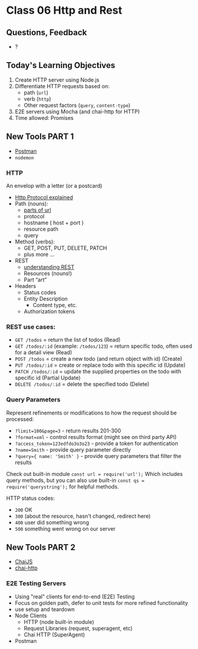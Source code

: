 # Class 06 Http and Rest

## Questions, Feedback
* ?
	
## Today's Learning Objectives

1. Create HTTP server using Node.js
2. Differentiate HTTP requests based on:
	* path (`url`)
	* verb (`http`) 
	* Other request factors (`query`, `content-type`)
3. E2E servers using Mocha (and chai-http for HTTP)
4. Time allowed: Promises

## New Tools PART 1

* [Postman](https://www.getpostman.com/)
* `nodemon`

### HTTP

An envelop with a letter (or a postcard)

* [ Http Protocol explained ](http://code.tutsplus.com/tutorials/http-the-protocol-every-web-developer-must-know-part-1--net-31177)
* Path (nouns):
	* [parts of url](http://bl.ocks.org/abernier/3070589)
	* protocol
	* hostname ( host + port )
	* resource path
	* query
* Method (verbs): 
	* GET, POST, PUT, DELETE, PATCH
	* plus more ...
* REST
	* [understanding REST](https://spring.io/understanding/REST)
	* Resources (nouns!)
	* Part “art”
* Headers
	* Status codes
	* Entity Description
		* Content type, etc.
	* Authorization tokens

### REST use cases:
* `GET /todos` = return the list of todos (Read)
* `GET /todos/:id` (example: `/todos/123`) = return specific todo,
often used for a detail view (Read)
* `POST /todos` = create a new todo (and return object with id) (Create)
* `PUT /todos/:id` = create or replace todo with this specific id (Update)
* `PATCH /todos/:id` = update the supplied properties on the todo with specific id (Partial Update)
* `DELETE /todos/:id` = delete the specified todo (Delete)

### Query Parameters

Represent refinements or modifications to how the request should be processed:
* `?limit=100&page=3` - return results 201-300 
* `?format=xml` - control results format (might see on third party API)
* `?access_token=123edfdo3o3o23` - provide a token for authentication
* `?name=Smith` - provide query parameter directly
* `?query={ name: 'Smith' }` - provide query parameters that filter the results

Check out built-in module `const url = require('url');` Which includes query methods, but you can also use built-in `const qs = require('querystring');` for helpful methods.

HTTP status codes:
* `200` OK
* `300` (about the resource, hasn't changed, redirect here)
* `400` user did something wrong
* `500` something went wrong on our server

## New Tools PART 2

* [ChaiJS](http://chaijs.com/)
* [chai-http](http://chaijs.com/plugins/chai-http/)

### E2E Testing Servers

* Using "real" clients for end-to-end (E2E) Testing
* Focus on golden path, defer to unit tests for more refined functionality 
* use setup and teardown
* Node Clients
	* HTTP (node built-in module)
	* Request Libraries (request, superagent, etc)
	* Chai HTTP (SuperAgent)
* Postman